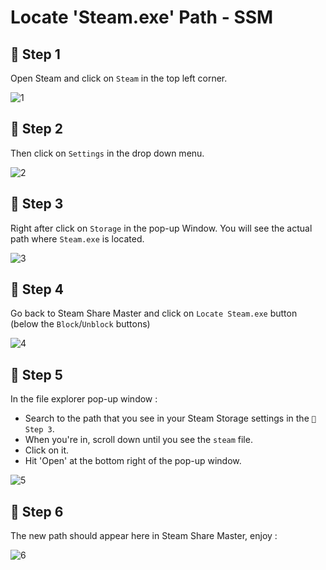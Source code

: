 # Locate 'Steam.exe' Path - SSM

## 📝 Step 1
Open Steam and click on `Steam` in the top left corner. 


![1](https://github.com/user-attachments/assets/83da25de-07c0-4821-82e0-88839bdacf89)

## 📝 Step 2
Then click on `Settings` in the drop down menu.


![2](https://github.com/user-attachments/assets/824d2c4f-e764-43aa-a6a3-9965f783fe3c)

## 📝 Step 3
Right after click on `Storage` in the pop-up Window.
You will see the actual path where `Steam.exe` is located.


![3](https://github.com/user-attachments/assets/29405c5a-bf47-4281-bfb9-041b31ac56b0)



## 📝 Step 4
Go back to Steam Share Master and click on `Locate Steam.exe` button (below the `Block`/`Unblock` buttons)

![4](https://github.com/user-attachments/assets/ce94e027-5578-4be2-9a03-43161286726e)


## 📝 Step 5
In the file explorer pop-up window : 
- Search to the path that you see in your Steam Storage settings in the `📝 Step 3`.
- When you're in, scroll down until you see the `steam` file.
- Click on it.
- Hit 'Open' at the bottom right of the pop-up window.

![5](https://github.com/user-attachments/assets/5d8fa366-30ce-4efa-96b0-3a0895822fe3)



## 📝 Step 6
The new path should appear here in Steam Share Master, enjoy :



![6](https://github.com/user-attachments/assets/25064b9d-9eb5-4cf4-97ee-44e0cf7f2b43)








